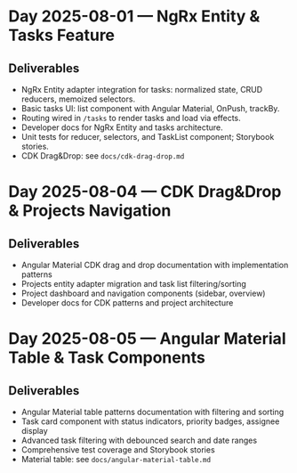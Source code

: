 # Day 2025-08-01 — NgRx Entity & Tasks Feature

## Deliverables
- NgRx Entity adapter integration for tasks: normalized state, CRUD reducers, memoized selectors.
- Basic tasks UI: list component with Angular Material, OnPush, trackBy.
- Routing wired in `/tasks` to render tasks and load via effects.
- Developer docs for NgRx Entity and tasks architecture.
- Unit tests for reducer, selectors, and TaskList component; Storybook stories.
- CDK Drag&Drop: see `docs/cdk-drag-drop.md`

# Day 2025-08-04 — CDK Drag&Drop & Projects Navigation

## Deliverables
- Angular Material CDK drag and drop documentation with implementation patterns
- Projects entity adapter migration and task list filtering/sorting
- Project dashboard and navigation components (sidebar, overview)
- Developer docs for CDK patterns and project architecture

# Day 2025-08-05 — Angular Material Table & Task Components

## Deliverables
- Angular Material table patterns documentation with filtering and sorting
- Task card component with status indicators, priority badges, assignee display
- Advanced task filtering with debounced search and date ranges
- Comprehensive test coverage and Storybook stories
- Material table: see `docs/angular-material-table.md`


